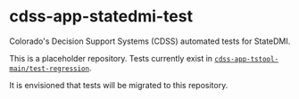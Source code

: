 # cdss-app-statedmi-test #

Colorado's Decision Support Systems (CDSS) automated tests for StateDMI.

This is a placeholder repository.
Tests currently exist in [`cdss-app-tstool-main/test-regression`](https://github.com/OpenWaterFoundation/cdss-app-statedmi-main/tree/master/test/regression).

It is envisioned that tests will be migrated to this repository.

